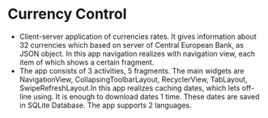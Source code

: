 # Currency Control
- Client-server application of currencies rates. It gives information about 32 currencies which based on server of Central European Bank, as JSON object. In  this  app  navigation  realizes  with  navigation  view,  each  item  of which  shows  a certain fragment. 
- The app consists of 3 activities, 5 fragments. The main widgets are NavigationView, CollapsingToolbarLayout, RecyclerView, TabLayout, SwipeRefreshLayout.In this app realizes caching dates, which lets off-line using. It is enough to download dates  1  time.  These  dates  are  saved  in  SQLite  Database.  The  app  supports  2 languages.
